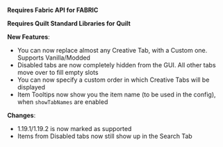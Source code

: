 **Requires Fabric API for FABRIC**

**Requires Quilt Standard Libraries for Quilt**

**New Features**:

* You can now replace almost any Creative Tab, with a Custom one. Supports Vanilla/Modded
* Disabled tabs are now completely hidden from the GUI. All other tabs move over to fill empty slots
* You can now specify a custom order in which Creative Tabs will be displayed
* Item Tooltips now show you the item name (to be used in the config), when `showTabNames` are enabled

**Changes**:

* 1.19.1/1.19.2 is now marked as supported
* Items from Disabled tabs now still show up in the Search Tab
